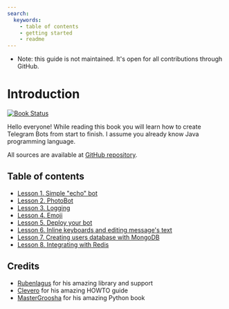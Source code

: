 ```yaml
---
search:
  keywords:
    - table of contents
    - getting started
    - readme
---
```


* Note: this guide is not maintained. It's open for all contributions through GitHub.

# Introduction

[![Book Status](https://img.shields.io/badge/book-passing-brightgreen.svg)](https://www.gitbook.io/book/MonsterDeveloper/writing-telegram-bots-on-java/details)

Hello everyone! While reading this book you will learn how to create Telegram Bots from start to finish. I assume you already know Java programming language.

All sources are available at [GitHub repository](https://github.com/MonsterDeveloper/java-telegram-bot-tutorial/).

## Table of contents

* [Lesson 1. Simple "echo" bot](chapter1.md)
* [Lesson 2. PhotoBot](lesson-2.-photobot.md)
* [Lesson 3. Logging](lesson-3.-logging.md)
* [Lesson 4. Emoji](lesson-4.-emoji.md)
* [Lesson 5. Deploy your bot](lesson-5.-deploy-your-bot.md)
* [Lesson 6. Inline keyboards and editing message's text](lesson-6.-inline-keyboards-and-editing-messages-text.md)
* [Lesson 7. Creating users database with MongoDB](lesson-7.-creating-users-database-with-mongodb.md)
* [Lesson 8. Integrating with Redis](lesson-8-integrating-with-redis.md)

## Credits

* [Rubenlagus](https://github.com/rubenlagus/) for his amazing library and support
* [Clevero](https://github.com/Clevero) for his amazing HOWTO guide
* [MasterGroosha](https://github.com/MasterGroosha) for his amazing Python book

